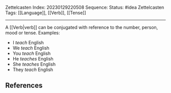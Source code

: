 Zettelcasten Index: 20230129220508
Sequence:
Status: #idea
Zettelcasten Tags: [[Language]], [[Verb]], [[Tense]]

---

A [[Verb|verb]] can be conjugated with reference to the number, person, mood or tense. Examples:
- I *teach* English
- We *teach* English
- You *teach* English
- He *teaches* English
- She *teaches* English
- They *teach* English

## References
